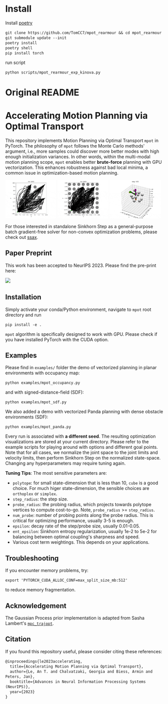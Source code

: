 # Install
Install [poetry](https://python-poetry.org/) 
``` shell
git clone https://github.com/TomCC7/mpot_rearmour && cd mpot_rearmour
git submodule update --init
poetry install
poetry shell
pip install torch
```

run script
``` shell
python scripts/mpot_rearmour_exp_kinova.py
```


# Original README
# Accelerating Motion Planning via Optimal Transport

This repository implements Motion Planning via Optimal Transport `mpot` in PyTorch. 
The philosophy of `mpot` follows the Monte Carlo methods' argument, i.e., more samples could discover more better modes with high enough initialization variances.
In other words, within the multi-modal motion planning scope, `mpot` enables better **brute-force** planning with GPU vectorization. This enhances robustness against bad local minima, a common issue in optimization-based motion planning.

<p float="middle">
  <img src="demos/occupancy.gif" width="32%" />
  <img src="demos/sdf_grid.gif" width="32%" /> 
  <img src="demos/panda.gif" width="32%" />
</p>

For those interested in standalone Sinkhorn Step as a general-purpose batch gradient-free solver for non-convex optimization problems, please check out [ssax](https://github.com/anindex/ssax).

## Paper Preprint

This work has been accepted to NeurIPS 2023. Please find the pre-print here:

[<img src="https://img.shields.io/badge/arxiv-%23B31B1B.svg?&style=for-the-badge&logo=arxiv&logoColor=white" />](https://www.ias.informatik.tu-darmstadt.de/uploads/Team/AnThaiLe/mpot_preprint.pdf)

## Installation

Simply activate your conda/Python environment, navigate to `mpot` root directory and run

```azure
pip install -e .
```

`mpot` algorithm is specifically designed to work with GPU. Please check if you have installed PyTorch with the CUDA option. 

## Examples

Please find in `examples/` folder the demo of vectorized planning in planar environments with occupancy map:

```azure
python examples/mpot_occupancy.py
```

and with signed-distance-field (SDF):

```azure
python examples/mpot_sdf.py
```

We also added a demo with vectorized Panda planning with dense obstacle environments (SDF):

```azure
python examples/mpot_panda.py
```

Every run is associated with **a different seed**. The resulting optimization visualizations are stored at your current directory.
Please refer to the example scripts for playing around with options and different goal points. Note that for all cases, we normalize the joint space to the joint limits and velocity limits, then perform Sinkhorn Step on the normalized state-space. Changing any hyperparameters may require tuning again.

**Tuning Tips**: The most sensitive parameters are:

- `polytope`: for small state-dimension that is less than 10, `cube` is a good choice. For much higer state-dimension, the sensible choices are `orthoplex` or `simplex`.
- `step_radius`: the step size.
- `probe_radius`: the probing radius, which projects towards polytope vertices to compute cost-to-go. Note, `probe_radius` >= `step_radius`.
- `num_probe`: number of probing points along the probe radius. This is critical for optimizing performance, usually 3-5 is enough.
- `epsilon`: decay rate of the step/probe size, usually 0.01-0.05.
- `ent_epsilon`: Sinkhorn entropy regularization, usually 1e-2 to 5e-2 for balancing between optimal coupling's sharpness and speed.
- Various cost term weightings. This depends on your applications.

## Troubleshooting

If you encounter memory problems, try:

```azure
export 'PYTORCH_CUDA_ALLOC_CONF=max_split_size_mb:512'
```

to reduce memory fragmentation.

## Acknowledgement

The Gaussian Process prior implementation is adapted from Sasha Lambert's [`mpc_trajopt`](https://github.com/sashalambert/mpc_trajopt/blob/main/mpc_trajopt/factors/gp_factor.py).

## Citation

If you found this repository useful, please consider citing these references:

```azure
@inproceedings{le2023accelerating,
  title={Accelerating Motion Planning via Optimal Transport},
  author={Le, An T. and Chalvatzaki, Georgia and Biess, Armin and Peters, Jan},
  booktitle={Advances in Neural Information Processing Systems (NeurIPS)},
  year={2023}
}
